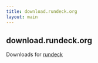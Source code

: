 ```yaml
---
title: download.rundeck.org
layout: main
---
```


## download.rundeck.org

Downloads for [rundeck](http://rundeck.org)